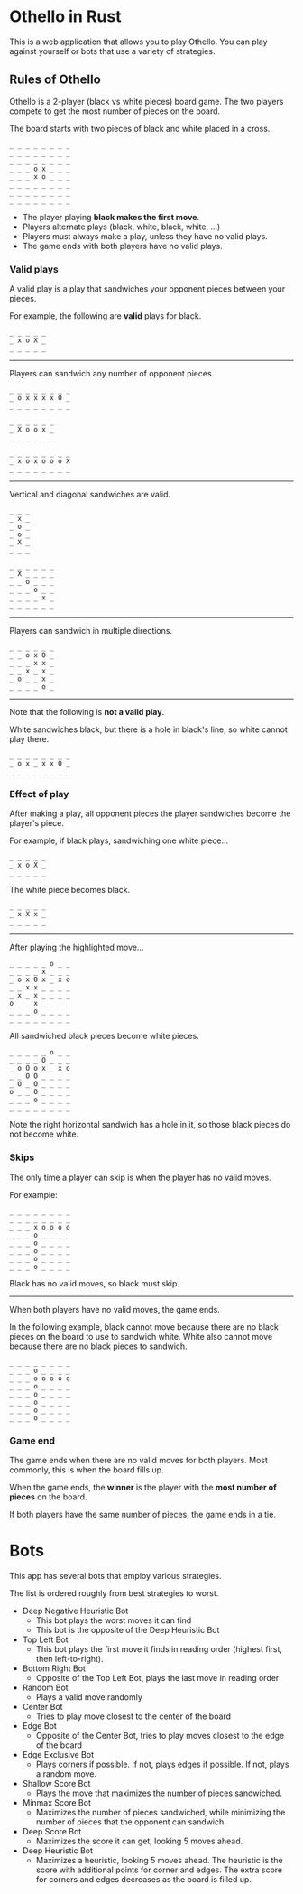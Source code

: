 # Othello in Rust

This is a web application that allows you to play Othello. You can play against yourself or bots that use a variety of strategies.

## Rules of Othello

Othello is a 2-player (black vs white pieces) board game. The two players compete to get the most number of pieces on the board.

The board starts with two pieces of black and white placed in a cross.

```othello
_ _ _ _ _ _ _ _
_ _ _ _ _ _ _ _
_ _ _ _ _ _ _ _
_ _ _ o x _ _ _
_ _ _ x o _ _ _
_ _ _ _ _ _ _ _
_ _ _ _ _ _ _ _
_ _ _ _ _ _ _ _
```

- The player playing **black makes the first move**.
- Players alternate plays (black, white, black, white, ...)
- Players must always make a play, unless they have no valid plays.
- The game ends with both players have no valid plays.

### Valid plays

A valid play is a play that sandwiches your opponent pieces between your pieces.

For example, the following are **valid** plays for black.

```othello
_ _ _ _ _
_ x o X _
_ _ _ _ _
```

---

Players can sandwich any number of opponent pieces.

```othello
_ _ _ _ _ _ _ _
_ o x x x x O _
_ _ _ _ _ _ _ _
```

```othello
_ _ _ _ _ _
_ X o o x _
_ _ _ _ _ _
```

```othello
_ _ _ _ _ _ _ _
_ x o x o o o X 
_ _ _ _ _ _ _ _
```

---

Vertical and diagonal sandwiches are valid.

```othello
_ _ _
_ x _
_ o _
_ o _
_ X _
_ _ _
```

```othello
_ _ _ _ _ _
_ X _ _ _ _
_ _ o _ _ _
_ _ _ o _ _
_ _ _ _ x _
_ _ _ _ _ _
```

---

Players can sandwich in multiple directions.

```othello
_ _ _ _ _ _
_ _ o x O _
_ _ _ x x _
_ _ x _ x _
_ o _ _ x _
_ _ _ _ o _
```

---

Note that the following is **not a valid play**.

White sandwiches black, but there is a hole in black's line, so white cannot play there.

```othello
_ _ _ _ _ _ _ _
_ o x _ x x O _
_ _ _ _ _ _ _ _
```

### Effect of play

After making a play, all opponent pieces the player sandwiches become the player's piece.

For example, if black plays, sandwiching one white piece...

```othello
_ _ _ _ _
_ x o X _
_ _ _ _ _
```

The white piece becomes black.

```othello
_ _ _ _ _
_ x X x _
_ _ _ _ _
```

---

After playing the highlighted move...

```othello
_ _ _ _ _ o _ _
_ _ _ _ x _ _ _
_ o x O x _ x o
_ _ x x _ _ _ _
_ x _ x _ _ _ _
o _ _ x _ _ _ _
_ _ _ o _ _ _ _
_ _ _ _ _ _ _ _
```

All sandwiched black pieces become white pieces.

```othello
_ _ _ _ _ o _ _
_ _ _ _ O _ _ _
_ o O o x _ x o
_ _ O O _ _ _ _
_ O _ O _ _ _ _
o _ _ O _ _ _ _
_ _ _ o _ _ _ _
_ _ _ _ _ _ _ _
```

Note the right horizontal sandwich has a hole in it, so those black pieces do not become white.

### Skips

The only time a player can skip is when the player has no valid moves.

For example:

```othello
_ _ _ _ _ _ _ _
_ _ _ _ _ _ _ _
_ _ _ x o o o o
_ _ _ o _ _ _ _
_ _ _ o _ _ _ _
_ _ _ o _ _ _ _
_ _ _ o _ _ _ _
_ _ _ o _ _ _ _
```

Black has no valid moves, so black must skip.

---

When both players have no valid moves, the game ends.

In the following example, black cannot move because there are no black pieces on the board to use to sandwich white. White also cannot move because there are no black pieces to sandwich.

```othello
_ _ _ _ _ _ _ _
_ _ _ o _ _ _ _
_ _ _ o o o o o
_ _ _ o _ _ _ _
_ _ _ o _ _ _ _
_ _ _ o _ _ _ _
_ _ _ o _ _ _ _
_ _ _ o _ _ _ _
```

### Game end

The game ends when there are no valid moves for both players. Most commonly, this is when the board fills up.

When the game ends, the **winner** is the player with the **most number of pieces** on the board.

If both players have the same number of pieces, the game ends in a tie.

# Bots

This app has several bots that employ various strategies.

The list is ordered roughly from best strategies to worst.

- Deep Negative Heuristic Bot
  - This bot plays the worst moves it can find
  - This bot is the opposite of the Deep Heuristic Bot
- Top Left Bot
  - This bot plays the first move it finds in reading order (highest first, then left-to-right).
- Bottom Right Bot
  - Opposite of the Top Left Bot, plays the last move in reading order
- Random Bot
  - Plays a valid move randomly
- Center Bot
  - Tries to play move closest to the center of the board
- Edge Bot
  - Opposite of the Center Bot, tries to play moves closest to the edge of the board
- Edge Exclusive Bot
  - Plays corners if possible. If not, plays edges if possible. If not, plays a random move.
- Shallow Score Bot
  - Plays the move that maximizes the number of pieces sandwiched.
- Minmax Score Bot
  - Maximizes the number of pieces sandwiched, while minimizing the number of pieces that the opponent can sandwich.
- Deep Score Bot
  - Maximizes the score it can get, looking 5 moves ahead.
- Deep Heuristic Bot
  - Maximizes a heuristic, looking 5 moves ahead. The heuristic is the score with additional points for corner and edges. The extra score for corners and edges decreases as the board is filled up.
